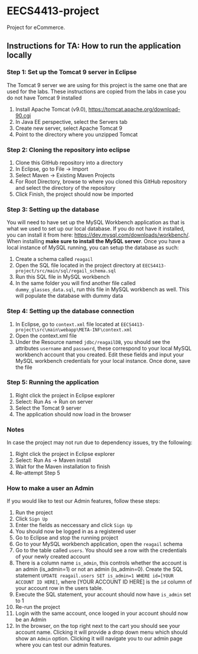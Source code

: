 # EECS4413-project
Project for eCommerce.

## Instructions for TA: How to run the application locally

### Step 1: Set up the Tomcat 9 server in Eclipse
The Tomcat 9 server we are using for this project is the same one that are used for the labs.
These instructions are copied from the labs in case you do not have Tomcat 9 installed
1. Install Apache Tomcat (v9.0), https://tomcat.apache.org/download-90.cgi
2. In Java EE perspective, select the Servers tab
3. Create new server, select Apache Tomcat 9
4. Point to the directory where you unzipped Tomcat

### Step 2: Cloning the repository into eclipse
1. Clone this GitHub repository into a directory
2. In Eclipse, go to File -> Import
3. Select Maven -> Existing Maven Projects
4. For Root Directory, browse to where you cloned this GitHub repository and select the directory of the repository
5. Click Finish, the project should now be imported

### Step 3: Setting up the database
You will need to have set up the MySQL Workbench application as that is what we used to set up our local database. If you do not have it installed,
you can install it from here: https://dev.mysql.com/downloads/workbench/. When installing **make sure to install the MySQL server**.
Once you have a local instance of MySQL running, you can setup the database as such:
1. Create a schema called `reagail`
2. Open the SQL file located in the project directory at `EECS4413-project/src/main/sql/regail_schema.sql`
3. Run this SQL file in MySQL workbench
4. In the same folder you will find another file called `dummy_glasses_data.sql`, run this file in MySQL workbench as well. This will populate the database with dummy data

### Step 4: Setting up the database connection
1. In Eclipse, go to `context.xml` file located at `EECS4413-project\src\main\webapp\META-INF\context.xml`
2. Open the context.xml file
3. Under the Resource named `jdbc/reagailDB`, you should see the attributes `username` and `password`, these correspond to your local MySQL workbench account that you created. Edit these fields and input your MySQL workbench credentials for your local instance. Once done, save the file

### Step 5: Running the application
1. Right click the project in Eclipse explorer
2. Select: Run As -> Run on server
3. Select the Tomcat 9 server
4. The application should now load in the browser

### Notes
In case the project may not run due to dependency issues, try the following:
1. Right click the project in Eclipse explorer
2. Select: Run As -> Maven install
3. Wait for the Maven installation to finish
4. Re-attempt Step 5

### How to make a user an Admin
If you would like to test our Admin features, follow these steps:
1. Run the project
2. Click `Sign Up`
3. Enter the fields as neccessary and click `Sign Up`
4. You should now be logged in as a registered user
5. Go to Eclipse and stop the running project
6. Go to your MySQL workbench application, open the `reagail` schema
7. Go to the table called `users`. You should see a row with the credentials of your newly created account
8. There is a column name `is_admin`, this controls whether the account is an admin (is_admin=1) or not an admin (is_admin=0). Create the SQL statement
`UPDATE reagail.users SET is_admin=1 WHERE id=[YOUR ACCOUNT ID HERE]`, where [YOUR ACCOUNT ID HERE] is the `id` column of your account row in the users table.
9. Execute the SQL statement, your account should now have `is_admin` set to 1
10. Re-run the project
11. Login with the same account, once looged in your account should now be an Admin
12. In the browser, on the top right next to the cart you should see your account name. Clicking it will provide a drop down menu which should show an `Admin` option. Clicking it will navigate you to our admin page where you can test our admin features.
